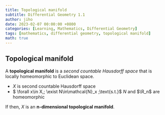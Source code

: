 ```yaml
---
title: Topological manifold
subtitle: Differential Geometry 1.1
author: jiho
date: 2023-02-07 00:00:00 +0800
categories: [Learning, Mathematics, Differential Geometry]
tags: [mathematics, differential geometry, topological manifold]
math: true
---
```


## Topological manifold
A **topological manifold** is a _second countable Hausdorff space_ that is locally homeomorphic to Euclidean space.
* $X$ is second countable Hausdorff space
* $ \forall x\in X,\; \exist N\in\mathcal{N}_x \;\text{s.t.}$ $N$ and $\R_n$ are homeomorphic

If then, $X$ is an **n-dimensional topological manifold**.
